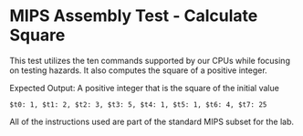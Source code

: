 # MIPS Assembly Test - Calculate Square

This test utilizes the ten commands supported by our CPUs while focusing on testing hazards.
It also computes the square of a positive integer.

Expected Output: A positive integer that is the square of the initial value

```
$t0: 1, $t1: 2, $t2: 3, $t3: 5, $t4: 1, $t5: 1, $t6: 4, $t7: 25 
```

All of the instructions used are part of the standard MIPS subset for the lab.